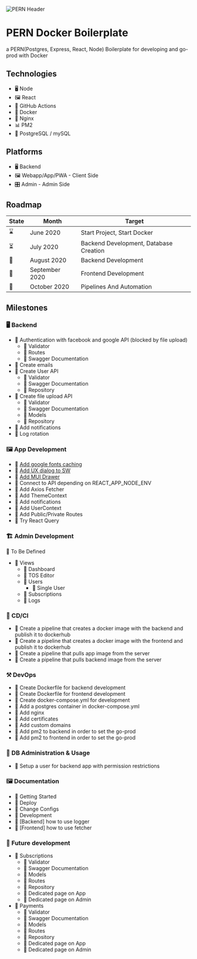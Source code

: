 ![PERN Header](https://github.com/Mickahel/Mickahel/blob/master/media/PERN%20Header.png)
# PERN Docker Boilerplate
a PERN(Postgres, Express, React, Node) Boilerplate for developing and go-prod with Docker

## Technologies
* 🖥️ Node
* 🖼️ React
* 🔄 GitHub Actions
* 🐋 Docker
* 🤹 Nginx 
* 📊 PM2
* 🐘 PostgreSQL / mySQL

## Platforms
* 🖥️ Backend
* 🖼️ Webapp/App/PWA - Client Side
* 🎛️ Admin - Admin Side


## Roadmap

| State | Month              | Target                                       |
|-------|--------------------|----------------------------------------------|
| ⌛     | June 2020         | Start Project, Start Docker                  |
| ⏳     | July 2020         | Backend Development, Database Creation       |
| 🔮    | August 2020        | Backend Development                         |
| 🔮    | September 2020     | Frontend Development                        |
| 🔮    | October 2020        | Pipelines And Automation                   |

## Milestones
### 🖥️ Backend
* 📝 Authentication with facebook and google API (blocked by file upload)
    * 📝 Validator
    * 📝 Routes
    * 📝 Swagger Documentation
* 📝 Create emails
* 📝 Create User API
    * 📝 Validator
    * 📝 Swagger Documentation 
    * 📝 Repository
* 📝 Create file upload API
    * 📝 Validator
    * 📝 Swagger Documentation
    * 📝 Models 
    * 📝 Repository
* 📝 Add notifications
* 📝 Log rotation

### 🖼️ App Development
* 📝 [Add google fonts caching](https://developers.google.com/web/tools/workbox/guides/common-recipes#google_fonts)
* 📝 [Add UX dialog to SW](https://developers.google.com/web/tools/workbox/guides/advanced-recipes)
* 📝 [Add MUI Drawer](https://material-ui.com/components/drawers/#mini-variant-drawer)
* 📝 Connect to API depending on REACT_APP_NODE_ENV
* 📝 Add Axios Fetcher
* 📝 Add ThemeContext
* 📝 Add notifications
* 📝 Add UserContext
* 📝 Add Public/Private Routes
* 📝 Try React Query

### 🏗️ Admin Development
🚧 To Be Defined
* 👀 Views
    * 📝 Dashboard
    * 📝 TOS Editor
    * 📝 Users
        * 📝 Single User
    * 📝 Subscriptions
    * 📝 Logs

### 🔄 CD/CI
* 📝 Create a pipeline that creates a docker image with the  backend and publish it to dockerhub
* 📝 Create a pipeline that creates a docker image with the  frontend and publish it to dockerhub
* 📝 Create a pipeline that pulls app image from the server
* 📝 Create a pipeline that pulls backend image from the server

### ⚒️ DevOps
* 📝 Create Dockerfile for backend development 
* 📝 Create Dockerfile for frontend development
* 📝 Create docker-compose.yml for development 
* 📝 Add a postgres container in docker-compose.yml
* 📝 Add nginx
* 📝 Add certificates
* 📝 Add custom domains
* 📝 Add pm2 to backend in order to set the go-prod
* 📝 Add pm2 to frontend in order to set the go-prod

### 🐘 DB Administration & Usage
* 📝 Setup a user for backend app with permission restrictions

### 🖼️ Documentation
* 📝 Getting Started
* 📝 Deploy
* 📝 Change Configs
* 📝 Development
* 📝 [Backend] how to use logger
* 📝 [Frontend] how to use fetcher


### 🔮 Future development
* 📝 Subscriptions
    * 📝 Validator
    * 📝 Swagger Documentation
    * 📝 Models 
    * 📝 Routes 
    * 📝 Repository
    * 📝 Dedicated page on App
    * 📝 Dedicated page on Admin
* 📝 Payments
    * 📝 Validator
    * 📝 Swagger Documentation
    * 📝 Models 
    * 📝 Routes 
    * 📝 Repository
    * 📝 Dedicated page on App
    * 📝 Dedicated page on Admin
